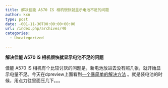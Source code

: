 ```yaml
---
title: 解决佳能 A570 IS 相机很快就显示电池不足的问题
author: kxn
type: post
date: -001-11-30T00:00:00+00:00
url: /index.php/archives/40
categories:
  - Uncategorized

---
```

**解决佳能 A570 IS 相机很快就显示电池不足的问题**

佳能 A570 IS 相机有个比较讨厌的问题是，新电池放进去没有照几张，就开始显示电量不足。今天在dpreview上面看到[一个暴简单的解决方法][1] 。就是装电池的时候，用点力往里面压几下。。。

 [1]: http://forums.dpreview.com/forums/read.asp?forum=1010&message=25525008 "一个暴简单的解决方法"